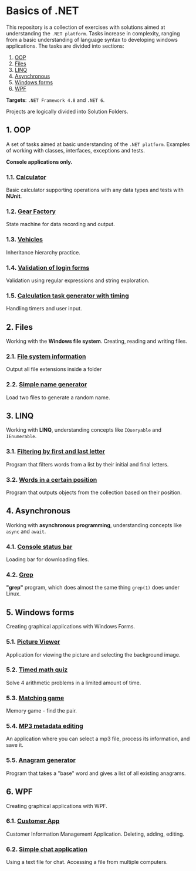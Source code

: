 ﻿# Basics of .NET
This repository is a collection of exercises with solutions aimed at understanding the `.NET platform`.
Tasks increase in complexity, ranging from a basic understanding of language syntax to developing 
windows applications.
The tasks are divided into sections:
1) [OOP](#1-oop)
2) [Files](#2-files)
3) [LINQ](#3-linq)
4) [Asynchronous](#4-asynchronous)
5) [Windows forms](#5-windows-forms)
6) [WPF](#6-wpf)

**Targets**: `.NET Framework 4.8` and `.NET 6`.

Projects are logically divided into Solution Folders.



## 1. OOP
A set of tasks aimed at basic understanding of the `.NET platform`. 
Examples of working with classes, interfaces, exceptions and tests.

**Console applications only.**

### 1.1. [Calculator](Sources/OOP/README.md)
Basic calculator supporting operations with any data types and tests with **NUnit**.

### 1.2. [Gear Factory](Sources/OOP/README.md)
State machine for data recording and output.

### 1.3. [Vehicles](Sources/OOP/README.md)
Inheritance hierarchy practice.

### 1.4. [Validation of login forms](Sources/OOP/README.md)
Validation using regular expressions and string exploration.

### 1.5. [Calculation task generator with timing](Sources/OOP/README.md)
Handling timers and user input.



## 2. Files
Working with the **Windows file system**. Creating, reading and writing files.

### 2.1. [File system information](Sources/Files/README.md)
Output all file extensions inside a folder

### 2.2. [Simple name generator](Sources/Files/README.md)
Load two files to generate a random name.



## 3. LINQ
Working with **LINQ**, understanding concepts like `IQueryable` and `IEnumerable`.

### 3.1. [Filtering by first and last letter](Sources/LINQ/README.md)
Program that filters words from a list by their initial and final letters.

### 3.2. [Words in a certain position](Sources/LINQ/README.md)
Program that outputs objects from the collection based on their position.



## 4. Asynchronous
Working with **asynchronous programming**, understanding concepts like `async` and `await`.

### 4.1. [Console status bar](Sources/Asynchronous/README.md)
Loading bar for downloading files.

### 4.2. [Grep](Sources/Asynchronous/README.md)
**"grep"** program, which does almost the same thing `grep(1)` does under Linux.



## 5. Windows forms
Creating graphical applications with Windows Forms.

### 5.1. [Picture Viewer](Sources/WindowsForms/README.md)
Application for viewing the picture and selecting the background image.

### 5.2. [Timed math quiz](Sources/WindowsForms/README.md)
Solve 4 arithmetic problems in a limited amount of time.

### 5.3. [Matching game](Sources/WindowsForms/README.md)
Memory game - find the pair.

### 5.4. [MP3 metadata editing](Sources/WindowsForms/README.md)
An application where you can select a mp3 file, process its information, and save it.

### 5.5. [Anagram generator](Sources/WindowsForms/README.md)
Program that takes a "base" word and gives a list of all existing anagrams.



## 6. WPF
Creating graphical applications with WPF.

### 6.1. [Customer App](Sources/WPF/README.md)
Customer Information Management Application. Deleting, adding, editing.

### 6.2. [Simple chat application](Sources/WPF/README.md)
Using a text file for chat. Accessing a file from multiple computers.